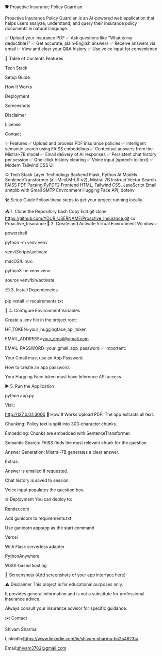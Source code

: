 🛡️ Proactive Insurance Policy Guardian




Proactive Insurance Policy Guardian is an AI-powered web application that helps users analyze, understand, and query their insurance policy documents in natural language.

✅ Upload your insurance PDF
✅ Ask questions like "What is my deductible?"
✅ Get accurate, plain-English answers
✅ Receive answers via email
✅ View and clear your Q&A history
✅ Use voice input for convenience

📌 Table of Contents
Features

Tech Stack

Setup Guide

How It Works

Deployment

Screenshots

Disclaimer

License

Contact

✨ Features
✅ Upload and process PDF insurance policies
✅ Intelligent semantic search using FAISS embeddings
✅ Contextual answers from the Mistral-7B model
✅ Email delivery of AI responses
✅ Persistent chat history per session
✅ One-click history clearing
✅ Voice input (speech-to-text)
✅ Modern Tailwind CSS UI

⚙️ Tech Stack
Layer	Technology
Backend	Flask, Python
AI Models	SentenceTransformer (all-MiniLM-L6-v2), Mistral 7B Instruct
Vector Search	FAISS
PDF Parsing	PyPDF2
Frontend	HTML, Tailwind CSS, JavaScript
Email	smtplib with Gmail SMTP
Environment	Hugging Face API, dotenv

🛠️ Setup Guide
Follow these steps to get your project running locally.

📥 1. Clone the Repository
bash
Copy
Edit
git clone https://github.com/YOUR_USERNAME/Proactive_Insurance.git
cd Proactive_Insurance
🧰 2. Create and Activate Virtual Environment
Windows:

powershell

python -m venv venv

venv\Scripts\activate

macOS/Linux:

python3 -m venv venv

source venv/bin/activate

📦 3. Install Dependencies

pip install -r requirements.txt

🔑 4. Configure Environment Variables

Create a .env file in the project root:

HF_TOKEN=your_huggingface_api_token

EMAIL_ADDRESS=your_email@gmail.com

EMAIL_PASSWORD=your_gmail_app_password
✅ Important:

Your Gmail must use an App Password.

How to create an app password.

Your Hugging Face token must have Inference API access.

▶️ 5. Run the Application

python app.py

Visit:

http://127.0.0.1:3000
🧠 How It Works
Upload PDF: The app extracts all text.

Chunking: Policy text is split into 300-character chunks.

Embedding: Chunks are embedded with SentenceTransformer.

Semantic Search: FAISS finds the most relevant chunk for the question.

Answer Generation: Mistral-7B generates a clear answer.

Extras:

Answer is emailed if requested.

Chat history is saved to session.

Voice input populates the question box.

🌐 Deployment
You can deploy to:

Render.com

Add gunicorn to requirements.txt

Use gunicorn app:app as the start command

Vercel

With Flask serverless adapter

PythonAnywhere

WSGI-based hosting

📸 Screenshots
(Add screenshots of your app interface here)

⚠️ Disclaimer
This project is for educational purposes only.

It provides general information and is not a substitute for professional insurance advice.

Always consult your insurance advisor for specific guidance.



✉️ Contact

Shivam Sharma

LinkedIn:https://www.linkedin.com/in/shivam-sharma-ba2a4823a/ 

Email:shivam3782@gmail.com

